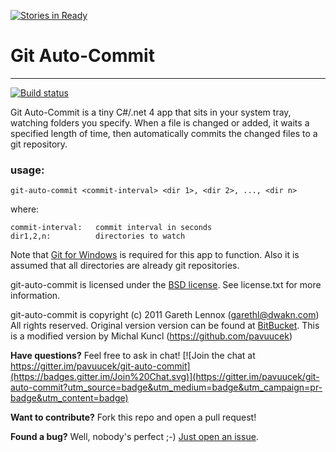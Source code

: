 [![Stories in Ready](https://badge.waffle.io/Pavuucek/git-auto-commit.png?label=ready&title=Ready)](https://waffle.io/Pavuucek/git-auto-commit)
# Git Auto-Commit #
-------------------
[![Build status](https://ci.appveyor.com/api/projects/status/hygwdaf7jbn2r8pm?svg=true)](https://ci.appveyor.com/project/Pavuucek/git-auto-commit)

Git Auto-Commit is a tiny C#/.net 4 app that sits in your system tray, 
watching folders you specify. When a file is changed or added, it waits 
a specified length of time, then automatically commits the changed files 
to a git repository.


### usage: ###
    git-auto-commit <commit-interval> <dir 1>, <dir 2>, ..., <dir n>

where:

    commit-interval:   commit interval in seconds
    dir1,2,n:          directories to watch

Note that [Git for Windows](https://git-for-windows.github.io/) is required for this app to function.
Also it is assumed that all directories are already git repositories.


git-auto-commit is licensed under the [BSD license](license.txt). See license.txt for 
more information.

git-auto-commit is copyright (c) 2011 Gareth Lennox (garethl@dwakn.com)
All rights reserved.
Original version version can be found at [BitBucket](https://bitbucket.org/garethl/git-auto-commit).
This is a modified version by Michal Kuncl (https://github.com/pavuucek)

**Have questions?**
Feel free to ask in chat!
[![Join the chat at https://gitter.im/pavuucek/git-auto-commit](https://badges.gitter.im/Join%20Chat.svg)](https://gitter.im/pavuucek/git-auto-commit?utm_source=badge&utm_medium=badge&utm_campaign=pr-badge&utm_content=badge)

**Want to contribute?**
Fork this repo and open a pull request!

**Found a bug?**
Well, nobody's perfect ;-) [Just open an issue](https://github.com/Pavuucek/git-auto-commit/issues/new). 

